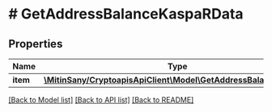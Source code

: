 # # GetAddressBalanceKaspaRData

## Properties

Name | Type | Description | Notes
------------ | ------------- | ------------- | -------------
**item** | [**\MitinSany/CryptoapisApiClient\Model\GetAddressBalanceKaspaRI**](GetAddressBalanceKaspaRI.md) |  |

[[Back to Model list]](../../README.md#models) [[Back to API list]](../../README.md#endpoints) [[Back to README]](../../README.md)
